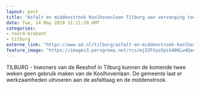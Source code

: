 ```yaml
---
layout: post
title: "Asfalt en middenstrook Koolhovenlaan Tilburg aan vervanging toe, weg twee weken dicht"
date: Tue, 14 May 2019 11:11:39 GMT
categories: 
- noord-brabant 
- tilburg 
externe_link: "https://www.ad.nl/tilburg/asfalt-en-middenstrook-koolhovenlaan-tilburg-aan-vervanging-toe-weg-twee-weken-dicht~a221a61e/"
feature_image: "https://images3.persgroep.net/rcs/mj52FXyoSpiG406Lw4Qaq8BI8Qs/diocontent/148345059/_fitwidth/400/?appId=21791a8992982cd8da851550a453bd7f&quality=0.7"
---
```


TILBURG - Inwoners van de Reeshof in Tilburg kunnen de komende twee weken geen gebruik maken van de Koolhovenlaan. De gemeente laat er werkzaamheden uitvoeren aan de asfaltlaag en de middenstrook.
